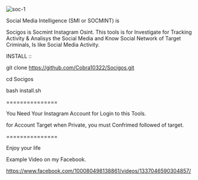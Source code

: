 ![soc-1](https://github.com/Cobra10322/Socigos/assets/93411418/84a8cd0b-d594-42b7-82dd-b2e2b73e1fd1)

Social Media Intelligence (SMI or SOCMINT) is

Socigos is Socmint Instagram Osint. This tools is for Investigate for Tracking Activity & Analisys the Social Media and Know Social Network of Target Criminals, Is like Social Media Activity.

INSTALL ::

git clone https://github.com/Cobra10322/Socigos.git

cd Socigos

bash install.sh

===============

You Need Your Instagram Account for Login to this Tools.

for Account Target when Private, you must Confrimed followed of target.

===============

Enjoy your life

Example Video on my Facebook.

https://www.facebook.com/100080498138861/videos/1337046590304857/
